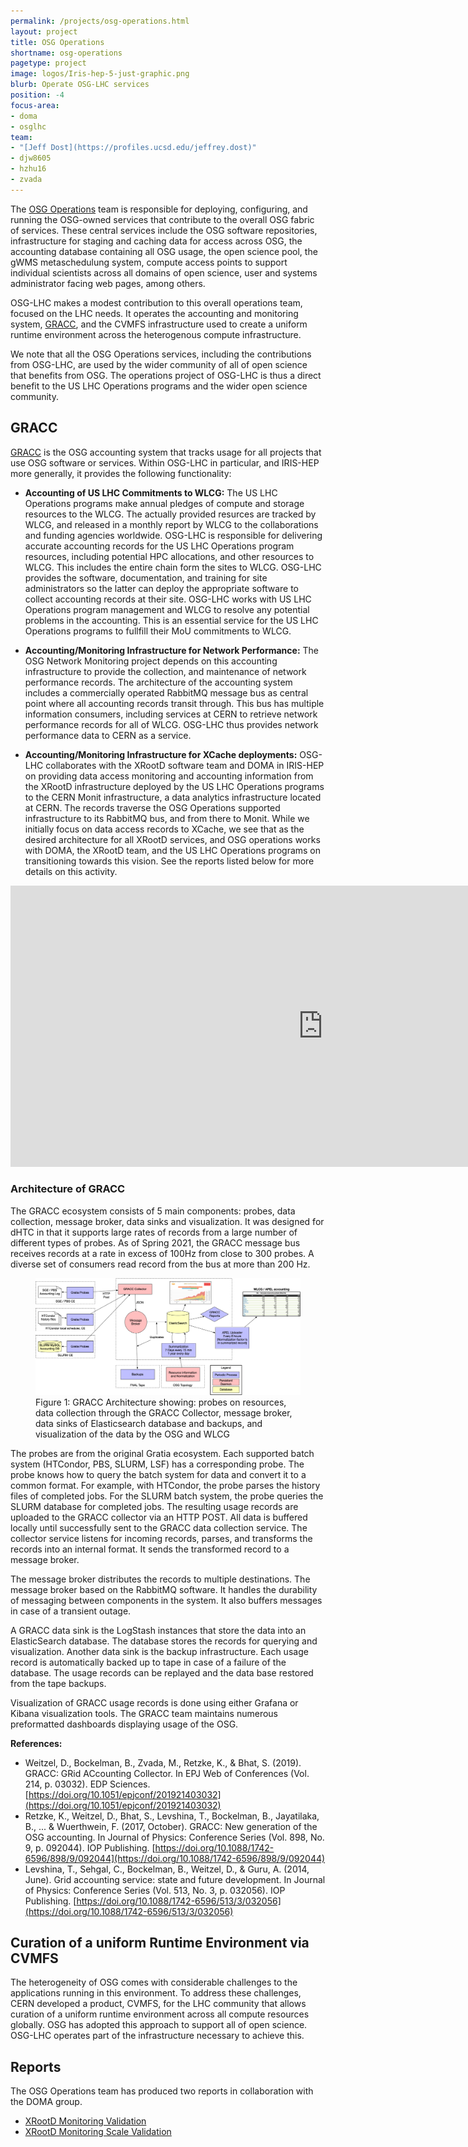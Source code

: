 ```yaml
---
permalink: /projects/osg-operations.html
layout: project
title: OSG Operations
shortname: osg-operations
pagetype: project
image: logos/Iris-hep-5-just-graphic.png
blurb: Operate OSG-LHC services
position: -4
focus-area:
- doma
- osglhc
team:
- "[Jeff Dost](https://profiles.ucsd.edu/jeffrey.dost)"
- djw8605
- hzhu16
- zvada
---
```


The [OSG Operations](https://opensciencegrid.org/operations/) team is responsible for
deploying, configuring, and running the OSG-owned services that contribute to the overall OSG fabric of services.
These central services include the OSG software repositories,
infrastructure for staging and caching data for access across OSG,
the accounting database containing all OSG usage, the open science pool, the gWMS metaschedulung system, compute access points to support individual scientists across all domains of open science,
user and systems administrator facing web pages, among others.

OSG-LHC makes a modest contribution to this overall operations team, focused on the LHC needs. It operates the accounting and monitoring system, [GRACC](https://gracc.opensciencegrid.org), and the CVMFS infrastructure used to create a uniform runtime environment across the heterogenous compute infrastructure.

We note that all the OSG Operations services, including the contributions from OSG-LHC, are used by the wider community of all of open science that benefits from OSG. The operations project of OSG-LHC is thus a direct benefit to the US LHC Operations programs and the wider open science community.

## GRACC

[GRACC](https://gracc.opensciencegrid.org) is the OSG accounting system
that tracks usage for all projects that use OSG software or services.
Within OSG-LHC in particular, and IRIS-HEP more generally, it provides the following functionality:

*   **Accounting of US LHC Commitments to WLCG:**
    The US LHC Operations programs make annual pledges of compute and storage resources to the WLCG. The actually provided resurces are tracked by WLCG, and released in a monthly report by WLCG to the collaborations and funding agencies worldwide. OSG-LHC is responsible for delivering accurate accounting records for the US LHC Operations program resources, including potential HPC allocations, and other resources to WLCG. This includes the entire chain form the sites to WLCG. OSG-LHC provides the software, documentation, and training for site administrators so the latter can deploy the appropriate software to collect accounting records at their site. OSG-LHC works with US LHC Operations program management and WLCG to resolve any potential problems in the accounting. This is an essential service for the US LHC Operations programs to fullfill their MoU commitments to WLCG.

*   **Accounting/Monitoring Infrastructure for Network Performance:**
The OSG Network Monitoring project depends on this accounting infrastructure to provide the collection, and maintenance of network performance records. The architecture of the accounting system includes a commercially operated RabbitMQ message bus as central point where all accounting records transit through. This bus has multiple information consumers, including services at CERN to retrieve network performance records for all of WLCG. OSG-LHC thus provides network performance data to CERN as a service.

*   **Accounting/Monitoring Infrastructure for XCache deployments:**
OSG-LHC collaborates with the XRootD software team and DOMA in IRIS-HEP on providing data access monitoring and accounting information from the XRootD infrastructure deployed by the US LHC Operations programs to the CERN Monit infrastructure, a data analytics infrastructure located at CERN. The records traverse the OSG Operations supported infrastructure to its RabbitMQ bus, and from there to Monit. While we initially focus on data access records to XCache, we see that as the desired architecture for all XRootD services, and OSG operations works with DOMA, the XRootD team, and the US LHC Operations programs on transitioning towards this vision. See the reports listed below for more details on this activity.

<iframe src="https://gracc.opensciencegrid.org/d-solo/000000074/gracc-home?orgId=1&from=1136073600000&to=now&panelId=15" width="1000" height="450" frameborder="0"></iframe>

### Architecture of GRACC

The GRACC ecosystem consists of 5 main components: probes, data collection, message
broker, data sinks and visualization. 
It was designed for dHTC in that it supports large rates of records from a large number of different types of probes. 
As of Spring 2021, the GRACC message bus receives records at a rate in excess of 100Hz from close to 300 probes. 
A diverse set of consumers read record from the bus at more than 200 Hz.


<figure class="figure">
  <img src="/assets/images/GRACCArchitecture.png" class="img-fluid" alt="GRACC Architecture">
  <figcaption class="figure-caption">Figure 1: GRACC Architecture showing: probes on resources, data collection through the GRACC Collector, message broker,  data sinks of Elasticsearch database and backups, and visualization of the data by the OSG and WLCG</figcaption>
</figure>


The probes are from the original Gratia ecosystem. Each supported batch system
(HTCondor, PBS, SLURM, LSF) has a corresponding probe. The probe knows how to query
the batch system for data and convert it to a common format. For example, with HTCondor,
the probe parses the history files of completed jobs. For the SLURM batch system, the probe
queries the SLURM database for completed jobs. The resulting usage records are uploaded
to the GRACC collector via an HTTP POST. All data is buffered locally until successfully
sent to the GRACC data collection service.  The collector service listens for incoming records, parses, and transforms the records into an internal
format. It sends the transformed record to a message broker.

The message broker distributes the records to multiple destinations. The message broker based on the RabbitMQ software. It handles the durability of messaging between
components in the system. It also buffers messages in case of a transient outage.

A GRACC data sink is the LogStash instances that store the data into an ElasticSearch database. The database stores the records for querying and visualization.
Another data sink is the backup infrastructure. Each usage record is automatically backed
up to tape in case of a failure of the database. The usage records can be replayed and the data
base restored from the tape backups.

Visualization of GRACC usage records is done using either Grafana or Kibana visualization tools. The GRACC team maintains numerous preformatted dashboards displaying
usage of the OSG.

**References:**
- Weitzel, D., Bockelman, B., Zvada, M., Retzke, K., & Bhat, S. (2019). GRACC: GRid ACcounting Collector. In EPJ Web of Conferences (Vol. 214, p. 03032). EDP Sciences. [https://doi.org/10.1051/epjconf/201921403032](https://doi.org/10.1051/epjconf/201921403032)
- Retzke, K., Weitzel, D., Bhat, S., Levshina, T., Bockelman, B., Jayatilaka, B., ... & Wuerthwein, F. (2017, October). GRACC: New generation of the OSG accounting. In Journal of Physics: Conference Series (Vol. 898, No. 9, p. 092044). IOP Publishing. [https://doi.org/10.1088/1742-6596/898/9/092044](https://doi.org/10.1088/1742-6596/898/9/092044)
- Levshina, T., Sehgal, C., Bockelman, B., Weitzel, D., & Guru, A. (2014, June). Grid accounting service: state and future development. In Journal of Physics: Conference Series (Vol. 513, No. 3, p. 032056). IOP Publishing. [https://doi.org/10.1088/1742-6596/513/3/032056](https://doi.org/10.1088/1742-6596/513/3/032056)


## Curation of a uniform Runtime Environment via CVMFS

The heterogeneity of OSG comes with considerable challenges to the applications running in this environment. To address these challenges, CERN developed a product, CVMFS, for the LHC community that allows curation of a uniform runtime environment across all compute resources globally. OSG has adopted this approach to support all of open science. OSG-LHC operates part of the infrastructure necessary to achieve this.

## Reports

The OSG Operations team has produced two reports in collaboration with the DOMA group.

-   [XRootD Monitoring Validation](https://doi.org/10.5281/zenodo.3981359)
-   [XRootD Monitoring Scale Validation](https://doi.org/10.5281/zenodo.4688624)
